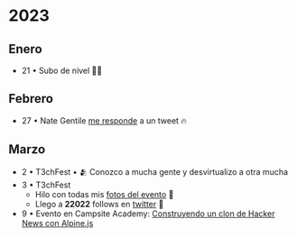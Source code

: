 # 2023

## Enero

- 21 • Subo de nivel 🧙‍♂️

## Febrero

- 27 • Nate Gentile [me responde](https://twitter.com/nategentile7/status/1630186539085967361) a un tweet 🔥

## Marzo

- 2 • T3chFest • 🫂 Conozco a mucha gente y desvirtualizo a otra mucha
- 3 • T3chFest
  - Hilo con todas mis [fotos del evento](https://twitter.com/baumannzone/status/1631376545800413184) 🤳
  - Llego a **22022** follows en [twitter](https://twitter.com/baumannzone/status/1631435182061355009) 🎉
- 9 • Evento en Campsite Academy: [Construyendo un clon de Hacker News con Alpine.js](https://twitter.com/baumannzone/status/1633181704079790080)
